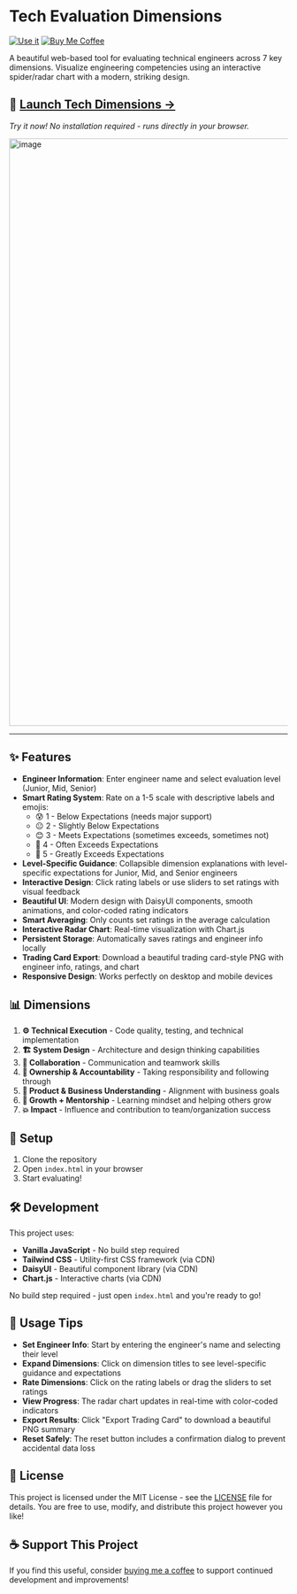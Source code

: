 # Tech Evaluation Dimensions

[![Use it](https://img.shields.io/badge/Live%20Demo-Launch%20App-brightgreen?style=for-the-badge&logo=rocket)](https://justgoscha.github.io/engineer-evaluations/)
[![Buy Me Coffee](https://img.shields.io/badge/Buy%20Me-Coffee-orange?style=for-the-badge&logo=buy-me-a-coffee)](https://coff.ee/justgoscha)

A beautiful web-based tool for evaluating technical engineers across 7 key dimensions. Visualize engineering competencies using an interactive spider/radar chart with a modern, striking design.

## 🚀 **[Launch Tech Dimensions →](https://justgoscha.github.io/engineer-evaluations/)**

*Try it now! No installation required - runs directly in your browser.*

<img width="1062" alt="image" src="https://github.com/user-attachments/assets/f98ebb77-aa02-4b5d-ae27-9cb32c94b648" />

---

## ✨ Features

- **Engineer Information**: Enter engineer name and select evaluation level (Junior, Mid, Senior)
- **Smart Rating System**: Rate on a 1-5 scale with descriptive labels and emojis:
  - 😰 1 - Below Expectations (needs major support)
  - 😐 2 - Slightly Below Expectations
  - 😊 3 - Meets Expectations (sometimes exceeds, sometimes not)
  - 🌟 4 - Often Exceeds Expectations
  - 🚀 5 - Greatly Exceeds Expectations
- **Level-Specific Guidance**: Collapsible dimension explanations with level-specific expectations for Junior, Mid, and Senior engineers
- **Interactive Design**: Click rating labels or use sliders to set ratings with visual feedback
- **Beautiful UI**: Modern design with DaisyUI components, smooth animations, and color-coded rating indicators
- **Smart Averaging**: Only counts set ratings in the average calculation
- **Interactive Radar Chart**: Real-time visualization with Chart.js
- **Persistent Storage**: Automatically saves ratings and engineer info locally
- **Trading Card Export**: Download a beautiful trading card-style PNG with engineer info, ratings, and chart
- **Responsive Design**: Works perfectly on desktop and mobile devices

## 📊 Dimensions

1. **⚙️ Technical Execution** - Code quality, testing, and technical implementation
2. **🏗️ System Design** - Architecture and design thinking capabilities
3. **🤝 Collaboration** - Communication and teamwork skills
4. **🎯 Ownership & Accountability** - Taking responsibility and following through
5. **💼 Product & Business Understanding** - Alignment with business goals
6. **🌱 Growth + Mentorship** - Learning mindset and helping others grow
7. **💥 Impact** - Influence and contribution to team/organization success

## 🚀 Setup

1. Clone the repository
2. Open `index.html` in your browser
3. Start evaluating!

## 🛠️ Development

This project uses:
- **Vanilla JavaScript** - No build step required
- **Tailwind CSS** - Utility-first CSS framework (via CDN)
- **DaisyUI** - Beautiful component library (via CDN)
- **Chart.js** - Interactive charts (via CDN)

No build step required - just open `index.html` and you're ready to go!

## 🎯 Usage Tips

- **Set Engineer Info**: Start by entering the engineer's name and selecting their level
- **Expand Dimensions**: Click on dimension titles to see level-specific guidance and expectations
- **Rate Dimensions**: Click on the rating labels or drag the sliders to set ratings
- **View Progress**: The radar chart updates in real-time with color-coded indicators
- **Export Results**: Click "Export Trading Card" to download a beautiful PNG summary
- **Reset Safely**: The reset button includes a confirmation dialog to prevent accidental data loss 


## 📄 License

This project is licensed under the MIT License - see the [LICENSE](LICENSE) file for details. You are free to use, modify, and distribute this project however you like!

## ☕ Support This Project

If you find this useful, consider [buying me a coffee](https://coff.ee/justgoscha) to support continued development and improvements!
